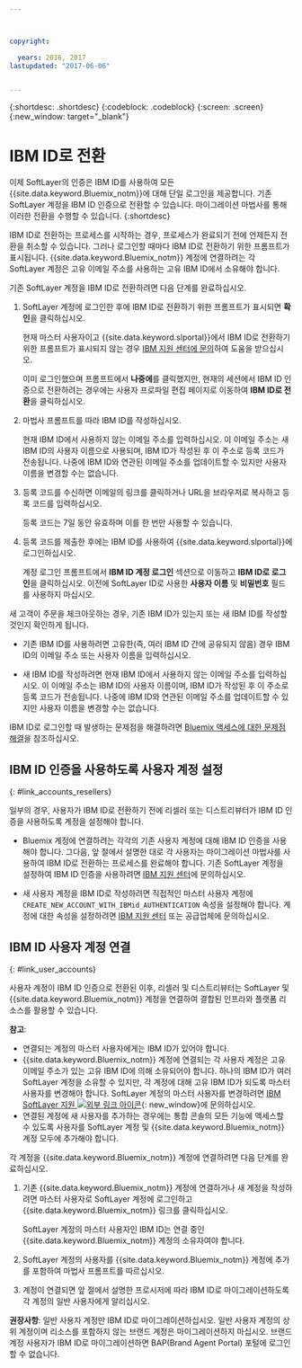 ```yaml
---



copyright:

  years: 2016, 2017
lastupdated: "2017-06-06"


---
```


{:shortdesc: .shortdesc}
{:codeblock: .codeblock}
{:screen: .screen}
{:new_window: target="_blank"}

# IBM ID로 전환
이제 SoftLayer의 인증은 IBM ID를 사용하여 모든 {{site.data.keyword.Bluemix_notm}}에 대해 단일 로그인을 제공합니다. 기존 SoftLayer 계정을 IBM ID 인증으로 전환할 수 있습니다. 마이그레이션 마법사를 통해 이러한 전환을 수행할 수 있습니다.
{:shortdesc}

IBM ID로 전환하는 프로세스를 시작하는 경우, 프로세스가 완료되기 전에 언제든지 전환을 취소할 수 있습니다. 그러나 로그인할 때마다 IBM ID로 전환하기 위한 프롬프트가 표시됩니다. {{site.data.keyword.Bluemix_notm}} 계정에 연결하려는 각 SoftLayer 계정은 고유 이메일 주소를 사용하는 고유 IBM ID에서 소유해야 합니다.

기존 SoftLayer 계정을 IBM ID로 전환하려면 다음 단계를 완료하십시오. 
1. SoftLayer 계정에 로그인한 후에 IBM ID로 전환하기 위한 프롬프트가 표시되면 **확인**을 클릭하십시오. 

   현재 마스터 사용자이고 {{site.data.keyword.slportal}}에서 IBM ID로 전환하기 위한 프롬프트가 표시되지 않는 경우 [IBM 지원 센터에 문의](/docs/support/index.html#contacting-support)하여 도움을 받으십시오. 

   이미 로그인했으며 프롬프트에서 **나중에**를 클릭했지만, 현재의 세션에서 IBM ID 인증으로 전환하려는 경우에는 사용자 프로파일 편집 페이지로 이동하여 **IBM ID로 전환**을 클릭하십시오. 

2. 마법사 프롬프트를 따라 IBM ID를 작성하십시오. 

   현재 IBM ID에서 사용하지 않는 이메일 주소를 입력하십시오. 이 이메일 주소는 새 IBM ID의 사용자 이름으로 사용되며, IBM ID가 작성된 후 이 주소로 등록 코드가 전송됩니다. 나중에 IBM ID와 연관된 이메일 주소를 업데이트할 수 있지만 사용자 이름을 변경할 수는 없습니다. 

3. 등록 코드를 수신하면 이메일의 링크를 클릭하거나 URL을 브라우저로 복사하고 등록 코드를 입력하십시오. 

   등록 코드는 7일 동안 유효하며 이를 한 번만 사용할 수 있습니다.

4. 등록 코드를 제출한 후에는 IBM ID를 사용하여 {{site.data.keyword.slportal}}에 로그인하십시오. 

   계정 로그인 프롬프트에서 **IBM ID 계정 로그인** 섹션으로 이동하고 **IBM ID로 로그인**을 클릭하십시오. 이전에 SoftLayer ID로 사용한 **사용자 이름** 및 **비밀번호** 필드를 사용하지 마십시오.

새 고객이 주문을 체크아웃하는 경우, 기존 IBM ID가 있는지 또는 새 IBM ID를 작성할 것인지 확인하게 됩니다. 
  * 기존 IBM ID를 사용하려면 고유한(즉, 여러 IBM ID 간에 공유되지 않음) 경우 IBM ID의 이메일 주소 또는 사용자 이름을 입력하십시오. 

  * 새 IBM ID를 작성하려면 현재 IBM ID에서 사용하지 않는 이메일 주소를 입력하십시오. 이 이메일 주소는 IBM ID의 사용자 이름이며, IBM ID가 작성된 후 이 주소로 등록 코드가 전송됩니다. 나중에 IBM ID와 연관된 이메일 주소를 업데이트할 수 있지만 사용자 이름을 변경할 수는 없습니다. 

IBM ID로 로그인할 때 발생하는 문제점을 해결하려면 [Bluemix 액세스에 대한 문제점 해결](/docs/troubleshoot/ts_accessing.html#accessing)을 참조하십시오. 

## IBM ID 인증을 사용하도록 사용자 계정 설정
{: #link_accounts_resellers}

일부의 경우, 사용자가 IBM ID로 전환하기 전에 리셀러 또는 디스트리뷰터가 IBM ID 인증을 사용하도록 계정을 설정해야 합니다. 

  * Bluemix 계정에 연결하려는 각각의 기존 사용자 계정에 대해 IBM ID 인증을 사용해야 합니다. 그다음, 앞 절에서 설명한 대로 각 사용자는 마이그레이션 마법사를 사용하여 IBM ID로 전환하는 프로세스를 완료해야 합니다. 기존 SoftLayer 계정을 설정하여 IBM ID 인증을 사용하려면 [IBM 지원 센터](/docs/support/index.html#contacting-support)에 문의하십시오. 

  * 새 사용자 계정을 IBM ID로 작성하려면 직접적인 마스터 사용자 계정에 `CREATE_NEW_ACCOUNT_WITH_IBMid_AUTHENTICATION` 속성을 설정해야 합니다. 계정에 대한 속성을 설정하려면 [IBM 지원 센터](/docs/support/index.html#contacting-support) 또는 공급업체에 문의하십시오.   

## IBM ID 사용자 계정 연결
{: #link_user_accounts}

사용자 계정이 IBM ID 인증으로 전환된 이후, 리셀러 및 디스트리뷰터는 SoftLayer 및 {{site.data.keyword.Bluemix_notm}} 계정을 연결하여 결합된 인프라와 플랫폼 리소스를 활용할 수 있습니다. 

**참고**:
  * 연결되는 계정의 마스터 사용자에게는 IBM ID가 있어야 합니다. 
  * {{site.data.keyword.Bluemix_notm}} 계정에 연결되는 각 사용자 계정은 고유 이메일 주소가 있는 고유 IBM ID에 의해 소유되어야 합니다. 하나의 IBM ID가 여러 SoftLayer 계정을 소유할 수 있지만, 각 계정에 대해 고유 IBM ID가 되도록 마스터 사용자를 변경해야 합니다. SoftLayer 계정의 마스터 사용자를 변경하려면 [IBM SoftLayer 지원 ![외부 링크 아이콘](../icons/launch-glyph.svg)](https://knowledgelayer.softlayer.com/topic/support){: new_window}에 문의하십시오. 
  * 연결된 계정에 새 사용자를 추가하는 경우에는 통합 콘솔의 모든 기능에 액세스할 수 있도록 사용자를 SoftLayer 계정 및 {{site.data.keyword.Bluemix_notm}} 계정 모두에 추가해야 합니다. 

각 계정을 {{site.data.keyword.Bluemix_notm}} 계정에 연결하려면 다음 단계를 완료하십시오. 
1. 기존 {{site.data.keyword.Bluemix_notm}} 계정에 연결하거나 새 계정을 작성하려면 마스터 사용자로 SoftLayer 계정에 로그인하고 {{site.data.keyword.Bluemix_notm}} 링크를 클릭하십시오. 

   SoftLayer 계정의 마스터 사용자인 IBM ID는 연결 중인 {{site.data.keyword.Bluemix_notm}} 계정의 소유자여야 합니다. 

2. SoftLayer 계정의 사용자를 {{site.data.keyword.Bluemix_notm}} 계정에 추가를 포함하여 마법사 프롬프트를 따르십시오. 
3. 계정이 연결되면 앞 절에서 설명한 프로시저에 따라 IBM ID로 마이그레이션하도록 각 계정의 일반 사용자에게 알리십시오. 

**권장사항**: 일반 사용자 계정만 IBM ID로 마이그레이션하십시오. 일반 사용자 계정의 상위 계정이며 리소스를 포함하지 않는 브랜드 계정은 마이그레이션하지 마십시오. 브랜드 계정 사용자가 IBM ID로 마이그레이션하면 BAP(Brand Agent Portal) 포털에 로그인할 수 없습니다.   
